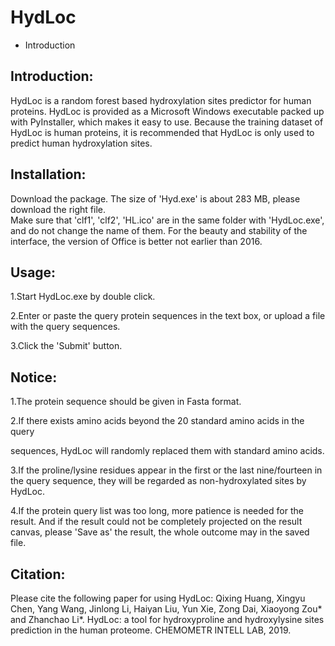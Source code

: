 # HydLoc
* Introduction

## Introduction:

HydLoc is a random forest based hydroxylation sites predictor for human proteins. HydLoc is provided as 
a Microsoft Windows executable packed up with PyInstaller, which makes it easy to use. Because the 
training dataset of HydLoc is human proteins, it is recommended that HydLoc is only used to predict 
human hydroxylation sites.

## Installation:

Download the package. The size of 'Hyd.exe' is about 283 MB, please download the right file.  
Make sure that 'clf1', 'clf2', 'HL.ico' are in the same folder with 'HydLoc.exe', and do not
change the name of them. For the beauty and stability of the interface, the version of Office 
is better not earlier than 2016.

## Usage:

1.Start HydLoc.exe by double click.

2.Enter or paste the query protein sequences in the text box, or upload a file with the query sequences.

3.Click the 'Submit' button.

## Notice:

1.The protein sequence should be given in Fasta format.

2.If there exists amino acids beyond the 20 standard amino acids in the query

sequences, HydLoc will randomly replaced them with standard amino acids. 

3.If the proline/lysine residues appear in the first or the last nine/fourteen in the query sequence, 
they will be regarded as non-hydroxylated sites by HydLoc. 

4.If the protein query list was too long, more patience is needed for the result.
And if the result could not be completely projected on the result canvas, please 'Save 
as' the result, the whole outcome may in the saved file.

## Citation:

Please cite the following paper for using HydLoc:
Qixing Huang, Xingyu Chen, Yang Wang, Jinlong Li, Haiyan Liu,
Yun Xie, Zong Dai, Xiaoyong Zou* and Zhanchao Li*. HydLoc: a 
tool for hydroxyproline and hydroxylysine sites prediction in 
the human proteome. CHEMOMETR INTELL LAB, 2019.
